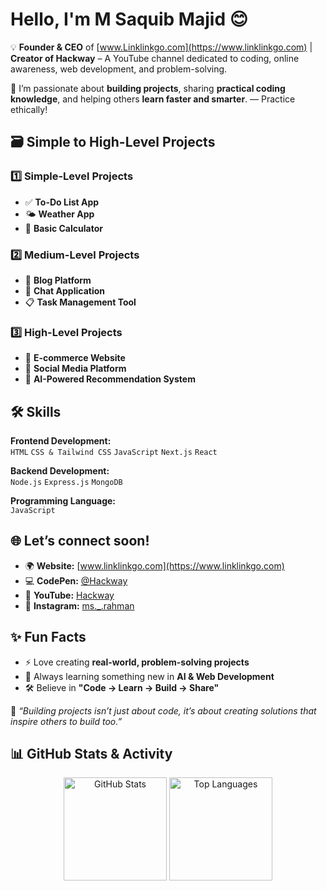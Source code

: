 # Hello, I'm **M Saquib Majid** 😊 

💡 **Founder & CEO** of [www.Linklinkgo.com](https://www.linklinkgo.com) | **Creator of Hackway** – A YouTube channel dedicated to coding, online awareness, web development, and problem-solving.  

🚀 I’m passionate about **building projects**, sharing **practical coding knowledge**, and helping others **learn faster and smarter**. — Practice ethically!  

## 🗃️ Simple to High-Level Projects

### 1️⃣ **Simple-Level Projects**
- ✅ **To-Do List App**  
- 🌤 **Weather App**  
- 🧮 **Basic Calculator**  

### 2️⃣ **Medium-Level Projects**
- 📝 **Blog Platform**  
- 💬 **Chat Application**  
- 📋 **Task Management Tool**  

### 3️⃣ **High-Level Projects**
- 🛒 **E-commerce Website**  
- 📱 **Social Media Platform**  
- 🤖 **AI-Powered Recommendation System**  

## 🛠 Skills

**Frontend Development:**  
`HTML` `CSS & Tailwind CSS` `JavaScript` `Next.js` `React`  

**Backend Development:**  
`Node.js` `Express.js` `MongoDB`  

**Programming Language:**  
`JavaScript`  

## 🌐 Let’s connect soon! 

- 🌍 **Website:** [www.linklinkgo.com](https://www.linklinkgo.com)  
- 💻 **CodePen:** [@Hackway](https://codepen.io/hackway)
- 🎥 **YouTube:** [Hackway](https://www.youtube.com/@hackway)  
- 📸 **Instagram:** [ms._.rahman](https://www.instagram.com/ms._.rahman/)  


## ✨ Fun Facts
- ⚡ Love creating **real-world, problem-solving projects**  
- 🎯 Always learning something new in **AI & Web Development**  
- 🛠 Believe in **"Code → Learn → Build → Share"**  

 💬 _“Building projects isn’t just about code, it’s about creating solutions that inspire others to build too.”_  

 ## 📊 GitHub Stats & Activity
 
<p align="center">
  <img src="https://github-readme-stats.vercel.app/api?username=saquib-dev&show_icons=true&theme=radical" alt="GitHub Stats" height="165" />
  <img src="https://github-readme-stats.vercel.app/api/top-langs/?saquib-dev=YourGitHubUsername&layout=compact&theme=radical" alt="Top Languages" height="165" />
</p>

